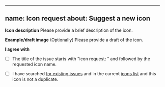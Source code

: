 ---
name: Icon request
about: Suggest a new icon
--

**Icon description**
Please provide a brief description of the icon.

**Example/draft image**
(Optionally) Please provide a draft of the icon.

**I agree with**

- [ ] The title of the issue starts with "Icon request: " and followed by the requested icon name.
- [ ] I have searched [for existing issues](https://github.com/siimple/siimple-icons/issues) and in the current [icons list](https://icons.siimple.xyz/icons.html) and this icon is not a duplicate.

